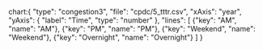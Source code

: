 chart:{
"type": "congestion3",
"file": "cpdc/5_tttr.csv",
"xAxis": "year",
"yAxis": {
"label": "Time",
"type": "number"
},
"lines": [
{"key": "AM", "name": "AM"},
{"key": "PM", "name": "PM"},
{"key": "Weekend", "name": "Weekend"},
{"key": "Overnight", "name": "Overnight"}
]
}
